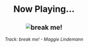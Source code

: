 <div align="center"> 
<h1>Now Playing...</h1>

![break me!](https://i.scdn.co/image/ab67616d00001e02b51a7f4ca95f95fdd856e74c)
--
_<p>Track: break me! - Maggie Lindemann </p>_
</div>
